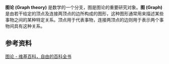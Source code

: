 **图论 (Graph theory)** 是数学的一个分支，图是图论的重要研究对象。**图 (Graph)** 是由若干给定的顶点及连接两顶点的边所构成的图形，这种图形通常用来描述某些事物之间的某种特定关系。顶点用于代表事物，连接两顶点的边则用于表示两个事物间具有这种关系。

## 参考资料

[图论 - 维基百科，自由的百科全书](https://zh.wikipedia.org/wiki/图论)
